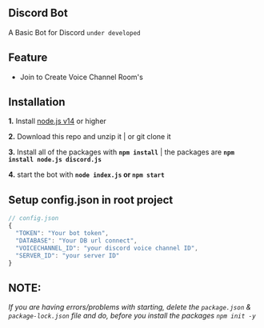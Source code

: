 ## Discord Bot

A Basic Bot for Discord `under developed`

## Feature

- Join to Create Voice Channel Room's

## Installation

 **1.** Install [node.js v14](https://nodejs.org/api/cli.html#cli_unhandled_rejections_mode) or higher

 **2.** Download this repo and unzip it   |   or git clone it
 
 **3.** Install all of the packages with **`npm install`**     |  the packages are   **`npm install node.js discord.js`**
 
 **4.** start the bot with **`node index.js` or `npm start`**

## Setup config.json in root project

```javascript
// config.json
{
  "TOKEN": "Your bot token",
  "DATABASE": "Your DB url connect",
  "VOICECHANNEL_ID": "your discord voice channel ID",
  "SERVER_ID": "your server ID"
}
```

## **NOTE:**

*If you are having errors/problems with starting, delete the `package.json` & `package-lock.json` file and do, before you install the packages `npm init -y`*
